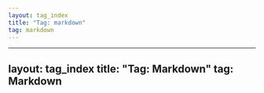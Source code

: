 ```yaml
---
layout: tag_index
title: "Tag: markdown"
tag: markdown
---
```

---
layout: tag_index
title: "Tag: Markdown"
tag: Markdown
---
